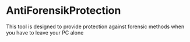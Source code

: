 # AntiForensikProtection
This tool is designed to provide protection against forensic methods when you have to leave your PC alone
